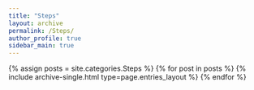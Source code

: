 ```yaml
---
title: "Steps"
layout: archive
permalink: /Steps/
author_profile: true
sidebar_main: true
---
```


{% assign posts = site.categories.Steps %}
{% for post in posts %} {% include archive-single.html type=page.entries_layout %} {% endfor %}